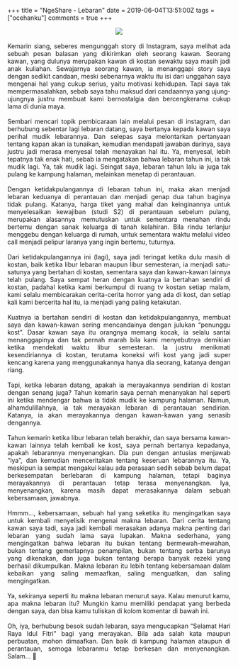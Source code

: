 +++
title = "NgeShare - Lebaran"
date = 2019-06-04T13:51:00Z
tags = ["ocehanku"]
comments = true
+++

<center><img border="0" data-original-height="600" data-original-width="1200" src="https://1.bp.blogspot.com/-ZAoHW4rEQFM/XPZyy8KHg4I/AAAAAAAATyY/joyAVJlk0NACi0sfFqumhxu8tWiV5KJWwCLcBGAs/s1600/lebaran.png" /></center><br />
<div style="text-align: justify;">Kemarin siang, seberes mengunggah story di Instagram, saya melihat ada sebuah pesan balasan yang dikirimkan oleh seorang kawan. Seorang kawan, yang dulunya merupakan kawan di kostan sewaktu saya masih jadi anak kuliahan. Sewajarnya seorang kawan, ia menanggapi story saya dengan sedikit candaan,  meski sebenarnya waktu itu isi dari unggahan saya mengenai hal yang cukup serius, yaitu motivasi kehidupan. Tapi saya tak mempermasalahkan, sebab saya tahu maksud dari candaannya yang ujung-ujungnya justru membuat kami bernostalgia dan bercengkerama cukup lama di dunia maya.<br /><br />
Sembari mencari topik pembicaraan lain melalui pesan di instagram, dan berhubung sebentar lagi lebaran datang, saya bertanya kepada kawan saya perihal mudik lebarannya. Dan selepas saya melontarkan pertanyaan tentang kapan akan ia tunaikan, kemudian mendapati jawaban darinya, saya justru jadi merasa menyesal telah menayakan hal itu. Ya, menyesal, lebih tepatnya tak enak hati, sebab ia mengatakan bahwa lebaran tahun ini, ia tak mudik lagi. Ya, tak mudik lagi. Seingat saya, lebaran tahun lalu ia juga tak pulang ke kampung halaman, melainkan menetap di perantauan.<br /><br />
Dengan ketidakpulangannya di lebaran tahun ini, maka akan menjadi lebaran keduanya di perantauan dan menjadi genap dua tahun baginya tidak pulang. Katanya, harga tiket yang mahal dan keinginannya untuk menyelesaikan kewajiban (studi S2) di perantauan sebelum pulang, merupakan alasannya memutuskan untuk sementara menahan rindu bertemu dengan sanak keluarga di tanah kelahiran. Bila rindu terlanjur menggebu dengan keluarga di rumah, untuk sementara waktu melalui video call menjadi pelipur laranya yang ingin bertemu, tuturnya.<br /><br />
Dari ketidakpulangannya ini (lagi), saya jadi teringat ketika dulu masih di kostan, baik ketika libur lebaran maupun libur semesteran, ia menjadi satu-satunya yang bertahan di kostan, sementara saya dan kawan-kawan lainnya telah pulang. Saya sempat heran dengan kuatnya ia bertahan sendiri di kostan, padahal ketika kami berkumpul di ruang tv kostan setiap malam, kami selalu membicarakan cerita-cerita horror yang ada di kost, dan setiap kali kami bercerita hal itu, ia menjadi yang paling ketakutan.<br /><br />
Kuatnya ia bertahan sendiri di kostan dan ketidakpulangannya, membuat saya dan kawan-kawan sering mencandainya dengan julukan “penunggu kost”. Dasar kawan saya itu orangnya memang kocak, ia selalu santai menanggapinya dan tak pernah marah bila kami menyebutnya demikian ketika mendekati waktu libur semesteran. Ia justru menikmati kesendiriannya di kostan, terutama koneksi wifi kost yang jadi super kencang karena yang menggunakannya hanya dia seorang, katanya dengan riang.<br /><br />
Tapi, ketika lebaran datang, apakah ia merayakannya sendirian di kostan dengan senang juga? Tahun kemarin saya pernah menanyakan hal seperti ini ketika mendengar bahwa ia tidak mudik ke kampung halaman. Namun, alhamdulillahnya, ia tak merayakan lebaran di perantauan sendirian. Katanya, ia akan merayakannya dengan kawan-kawan yang senasib dengannya.<br /><br />
Tahun kemarin ketika libur lebaran telah berakhir, dan saya bersama kawan-kawan lainnya telah kembali ke kost, saya pernah bertanya kepadanya, apakah lebarannya menyenangkan. Dia pun dengan antusias menjawab “iya”, dan kemudian menceritakan tentang keseruan lebarannya itu. Ya, meskipun ia sempat mengakui kalau ada perasaan sedih sebab belum dapat berkesempatan berlebaran di kampung halaman, tetapi baginya merayakannya di perantauan tetap terasa menyenangkan. Iya, menyenangkan, karena masih dapat merasakannya dalam sebuah kebersamaan, jawabnya.<br /><br />
Hmmm..., kebersamaan, sebuah hal yang seketika itu mengingatkan saya untuk kembali menyelisik mengenai makna lebaran. Dari cerita tentang kawan saya tadi, saya jadi kembali merasakan adanya makna penting dari lebaran yang sudah lama saya lupakan. Makna sederhana, yang mengingatkan bahwa lebaran itu bukan tentang bermewah-mewahan, bukan tentang gemerlapnya penampilan, bukan tentang serba barunya yang dikenakan, dan juga bukan tentang berapa banyak rezeki yang berhasil dikumpulkan. Makna lebaran itu lebih tentang kebersamaan dalam kebaikan yang saling memaafkan, saling menguatkan, dan saling mengingatkan.<br /><br />
Ya, sekiranya seperti itu makna lebaran menurut saya. Kalau menurut kamu, apa makna lebaran itu? Mungkin kamu memiliki pendapat yang berbeda dengan saya, dan bisa kamu tuliskan di kolom komentar di bawah ini.<br /><br />
Oh, iya, berhubung besok sudah lebaran, saya mengucapkan “Selamat Hari Raya Idul Fitri” bagi yang merayakan. Bila ada salah kata maupun perbuatan, mohon dimaafkan. Dan baik di kampung halaman ataupun di perantauan, semoga lebaranmu tetap berkesan dan menyenangkan. Salam... 🙏</div>
